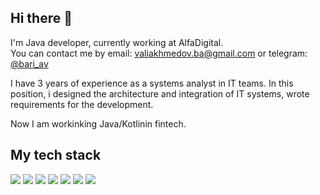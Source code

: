 ## Hi there 👋

I'm Java developer, currently working at AlfaDigital.  
You can contact me by email: <a href="mailto:valiakhmedov.ba@gmail.com">valiakhmedov.ba@gmail.com</a> or telegram: <a href="https://t.me/bari_av">@bari_av</a>  
  
I have 3 years of experience as a systems analyst in IT teams. In this position, i designed the architecture and integration of IT systems, wrote requirements for the development.

Now I am workinking Java/Kotlinin fintech.

## My tech stack
![](https://img.shields.io/badge/Java-ED8B00?style=for-the-badge&logo=java&logoColor=white)
<img src="https://img.shields.io/badge/Spring-6DB33F?style=for-the-badge&logo=spring&logoColor=white"/>
<img src="https://img.shields.io/badge/PostgreSQL-316192?style=for-the-badge&logo=postgresql&logoColor=white"/>
<img src="https://img.shields.io/badge/Heroku-430098?style=for-the-badge&logo=heroku&logoColor=white"/>
<img src="https://img.shields.io/badge/Hibernate-59666C?style=for-the-badge&logo=Hibernate&logoColor=white"/>
<img src="https://img.shields.io/badge/GIT-E44C30?style=for-the-badge&logo=git&logoColor=white"/>
<img src="https://img.shields.io/badge/Jira-0052CC?style=for-the-badge&logo=Jira&logoColor=white"/>
<!--https://dev.to/envoy_/150-badges-for-github-pnk-->
